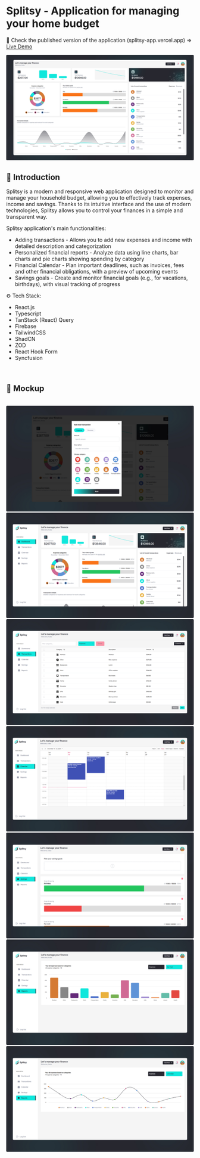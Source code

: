 
# Splitsy - Application for managing your home budget

🚀 Check the published version of the application (splitsy-app.vercel.app) => [Live Demo](https://splitsy-app.vercel.app/)  

<img src="./src/assets/readme-images/1.jpg"  >

## 🤖 Introduction

Splitsy is a modern and responsive web application designed to monitor and manage your household budget, allowing you to effectively track expenses, income and savings. Thanks to its intuitive interface and the use of modern technologies, Splitsy allows you to control your finances in a simple and transparent way.

Splitsy application's main functionalities:
<ul>
  <li>Adding transactions -
Allows you to add new expenses and income with detailed description and categorization</li>
  <li>Personalized financial reports - 
Analyze data using line charts, bar charts and pie charts showing spending by category</li>
  <li>Financial Calendar -
Plan important deadlines, such as invoices, fees and other financial obligations, with a preview of upcoming events</li>
  <li>Savings goals -
Create and monitor financial goals (e.g., for vacations, birthdays), with visual tracking of progress</li>
</ul>



<p>⚙️ Tech Stack:</p>
<ul>
  <li>React.js</li>
  <li>Typescript</li>
  <li>TanStack (React) Query</li>
  <li>Firebase</li>
  <li>TailwindCSS</li>
  <li>ShadCN</li>
  <li>ZOD</li>
  <li>React Hook Form</li>
  <li>Syncfusion</li>
</ul>

<br />

## 🎨 Mockup

<br />
<img src="./src/assets/readme-images/8.jpg"  >
<img src="./src/assets/readme-images/2.jpg"  >
<img src="./src/assets/readme-images/3.jpg"  >
<img src="./src/assets/readme-images/4.jpg"  >
<img src="./src/assets/readme-images/5.jpg"  >
<img src="./src/assets/readme-images/6.jpg"  >
<img src="./src/assets/readme-images/7.jpg"  >
